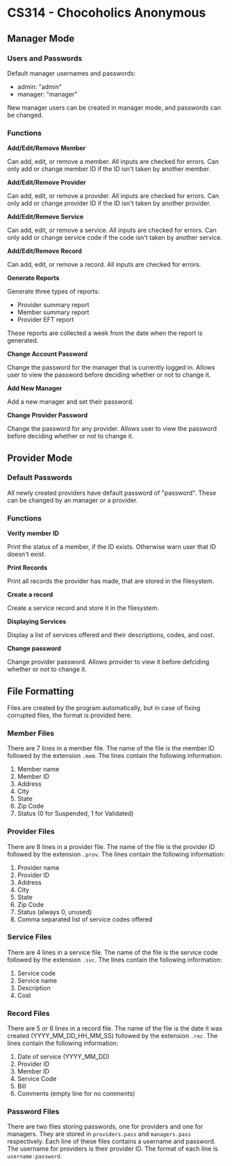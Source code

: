 # CS314 - Chocoholics Anonymous

## Manager Mode

### Users and Passwords

Default manager usernames and passwords:
  * admin: "admin"
  * manager: "manager"

New manager users can be created in manager mode, and passwords can be changed.

### Functions

**Add/Edit/Remove Member**

Can add, edit, or remove a member. All inputs are checked for errors. Can only add or change member ID if the ID isn't taken by another member.

**Add/Edit/Remove Provider**

Can add, edit, or remove a provider. All inputs are checked for errors. Can only add or change provider ID if the ID isn't taken by another provider.

**Add/Edit/Remove Service**

Can add, edit, or remove a service. All inputs are checked for errors. Can only add or change service code if the code isn't taken by another service.

**Add/Edit/Remove Record**

Can add, edit, or remove a record. All inputs are checked for errors. 

**Generate Reports**

Generate three types of reports:
  * Provider summary report  
  * Member summary report
  * Provider EFT report

These reports are collected a week from the date when the report is generated.

**Change Account Password**

Change the password for the manager that is currently logged in. Allows user to view the password before deciding whether or not to change it.

**Add New Manager**

Add a new manager and set their password.

**Change Provider Password**

Change the password for any provider. Allows user to view the password before deciding whether or not to change it.

## Provider Mode

### Default Passwords
All newly created providers have default password of "password". These can be changed by an manager or a provider.

### Functions

**Verify member ID**

Print the status of a member, if the ID exists. Otherwise warn user that ID doesn't exist.

**Print Records**

Print all records the provider has made, that are stored in the filesystem.

**Create a record**

Create a service record and store it in the filesystem.

**Displaying Services**

Display a list of services offered and their descriptions, codes, and cost.

**Change  password**

Change provider password. Allows provider to view it before defciding whether or not to change it.

## File Formatting
Files are created by the program automatically, but in case of fixing corrupted files, the format is provided here.

### Member Files
There are 7 lines in a member file. The name of the file is the member ID followed by the extension `.mem`. The lines contain the following information:

  1. Member name
  2. Member ID
  3. Address
  4. City
  5. State
  6. Zip Code
  7. Status (0 for Suspended, 1 for Validated)

### Provider Files
There are 8 lines in a provider file. The name of the file is the provider ID followed by the extension `.prov`. The lines contain the following information:

  1. Provider name
  2. Provider ID
  3. Address
  4. City
  5. State
  6. Zip Code
  7. Status (always 0, unused)
  8. Comma separated list of service codes offered

### Service Files
There are 4 lines in a service file. The name of the file is the service code followed by the extension `.svc`. The lines contain the following information:

  1. Service code
  2. Service name
  3. Description
  4. Cost

### Record Files
There are 5 or 6 lines in a record file. The name of the file is the date it was created (YYYY_MM_DD_HH_MM_SS) followed by the extension `.rec`. The lines contain the following information:

  1. Date of service (YYYY_MM_DD)
  2. Provider ID
  3. Member ID
  4. Service Code
  5. Bill
  6. Comments (empty line for no comments)

### Password Files
There are two files storing passwords, one for providers and one for managers. They are stored in `providers.pass` and `managers.pass` respectively. Each line of these files contains a username and password. The username for providers is their provider ID. The format of each line is `username:password`.